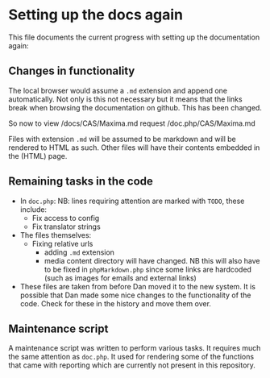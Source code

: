 # Setting up the docs again

This file documents the current progress with setting up the documentation again:

## Changes in functionality

The local browser would assume a `.md` extension and append one automatically.
Not only is this not necessary but it means that the links break when browsing
the documentation on github. This has been changed.

So now to view
    /docs/CAS/Maxima.md
request
    /doc.php/CAS/Maxima.md

Files with extension `.md` will be assumed to be markdown and will be rendered to
HTML as such. Other files will have their contents embedded in the (HTML) page.

## Remaining tasks in the code

+ In `doc.php`: NB: lines requiring attention are marked with `TODO`, these include:
    + Fix access to config
    + Fix translator strings
+ The files themselves:
    + Fixing relative urls
        + adding `.md` extension
        + media content directory will have changed.
          NB this will also have to be fixed in `phpMarkdown.php` since some
          links are hardcoded (such as images for emails and external links)
+ These files are taken from before Dan moved it to the new system.
  It is possible that Dan made some nice changes to the functionality of the code.
  Check for these in the history and move them over.

## Maintenance script
A maintenance script was written to perform various tasks. It requires much the
same attention as `doc.php`. It used for rendering some of the functions that
came with reporting which are currently not present in this repository.
